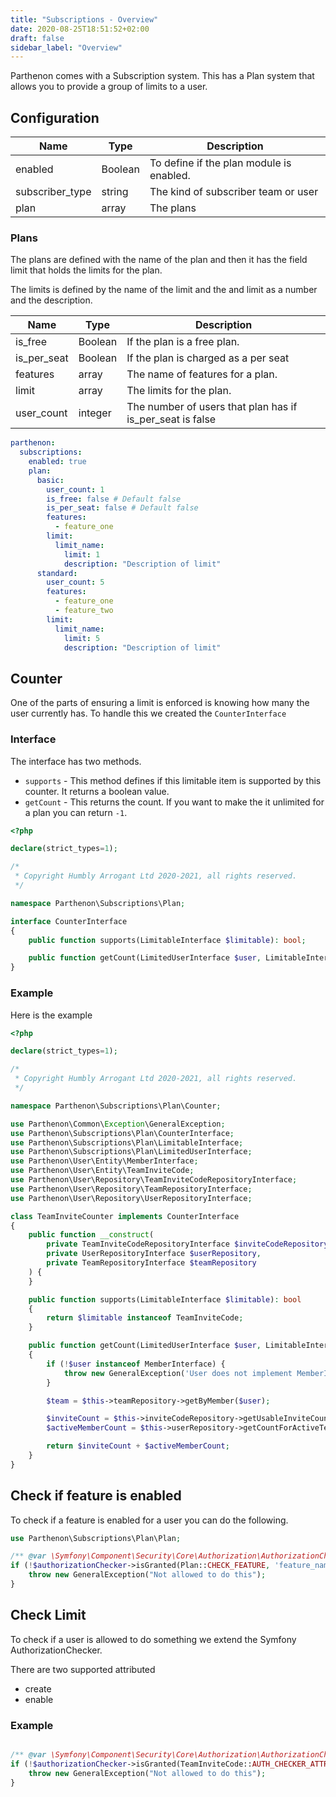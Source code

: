 ```yaml
---
title: "Subscriptions - Overview"
date: 2020-08-25T18:51:52+02:00
draft: false
sidebar_label: "Overview"
---
```

Parthenon comes with a Subscription system. This has a Plan system that allows you to provide a group of limits to a user.

## Configuration

| Name | Type | Description |
| --- | --- | --- |
| enabled | Boolean | To define if the plan module is enabled. |
| subscriber_type | string | The kind of subscriber team or user |
| plan | array | The plans |

### Plans

The plans are defined with the name of the plan and then it has the field limit that holds the limits for the plan.

The limits is defined by the name of the limit and the and limit as a number and the description.

| Name | Type | Description |
| --- | --- | --- |
| is_free | Boolean | If the plan is a free plan. |
| is_per_seat | Boolean | If the plan is charged as a per seat |
| features | array | The name of features for a plan. |
| limit | array | The limits for the plan. |
| user_count | integer | The number of users that plan has if is_per_seat is false |

```yaml
parthenon:
  subscriptions:
    enabled: true
    plan:
      basic:
        user_count: 1
        is_free: false # Default false
        is_per_seat: false # Default false
        features:
          - feature_one
        limit:
          limit_name:
            limit: 1
            description: "Description of limit"
      standard:
        user_count: 5
        features:
          - feature_one
          - feature_two
        limit:
          limit_name:
            limit: 5
            description: "Description of limit"
```

## Counter

One of the parts of ensuring a limit is enforced is knowing how many the user currently has. To handle this we created the `CounterInterface`

### Interface

The interface has two methods.

* `supports` - This method defines if this limitable item is supported by this counter. It returns a boolean value.
* `getCount` - This returns the count. If you want to make the it unlimited for a plan you can return `-1`.

```PHP
<?php

declare(strict_types=1);

/*
 * Copyright Humbly Arrogant Ltd 2020-2021, all rights reserved.
 */

namespace Parthenon\Subscriptions\Plan;

interface CounterInterface
{
    public function supports(LimitableInterface $limitable): bool;

    public function getCount(LimitedUserInterface $user, LimitableInterface $limitable): int;
}
```

### Example

Here is the example

```PHP
<?php

declare(strict_types=1);

/*
 * Copyright Humbly Arrogant Ltd 2020-2021, all rights reserved.
 */

namespace Parthenon\Subscriptions\Plan\Counter;

use Parthenon\Common\Exception\GeneralException;
use Parthenon\Subscriptions\Plan\CounterInterface;
use Parthenon\Subscriptions\Plan\LimitableInterface;
use Parthenon\Subscriptions\Plan\LimitedUserInterface;
use Parthenon\User\Entity\MemberInterface;
use Parthenon\User\Entity\TeamInviteCode;
use Parthenon\User\Repository\TeamInviteCodeRepositoryInterface;
use Parthenon\User\Repository\TeamRepositoryInterface;
use Parthenon\User\Repository\UserRepositoryInterface;

class TeamInviteCounter implements CounterInterface
{
    public function __construct(
        private TeamInviteCodeRepositoryInterface $inviteCodeRepository,
        private UserRepositoryInterface $userRepository,
        private TeamRepositoryInterface $teamRepository
    ) {
    }

    public function supports(LimitableInterface $limitable): bool
    {
        return $limitable instanceof TeamInviteCode;
    }

    public function getCount(LimitedUserInterface $user, LimitableInterface $limitable): int
    {
        if (!$user instanceof MemberInterface) {
            throw new GeneralException('User does not implement MemberInterface');
        }

        $team = $this->teamRepository->getByMember($user);

        $inviteCount = $this->inviteCodeRepository->getUsableInviteCount($team);
        $activeMemberCount = $this->userRepository->getCountForActiveTeamMemebers($team);

        return $inviteCount + $activeMemberCount;
    }
}

```

## Check if feature is enabled

To check if a feature is enabled for a user you can do the following.

```php
use Parthenon\Subscriptions\Plan\Plan;

/** @var \Symfony\Component\Security\Core\Authorization\AuthorizationCheckerInterface $authorizationChecker */
if (!$authorizationChecker->isGranted(Plan::CHECK_FEATURE, 'feature_name')) {
    throw new GeneralException("Not allowed to do this");
}
```

## Check Limit

To check if a user is allowed to do something we extend the Symfony AuthorizationChecker.

There are two supported attributed

* create
* enable

### Example

```php

/** @var \Symfony\Component\Security\Core\Authorization\AuthorizationCheckerInterface $authorizationChecker */
if (!$authorizationChecker->isGranted(TeamInviteCode::AUTH_CHECKER_ATTRIBUTE, $inviteCode)) {
    throw new GeneralException("Not allowed to do this");
}
```

